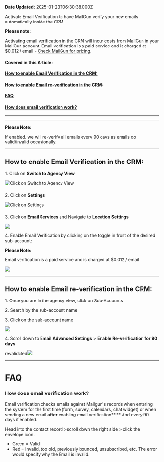 **Date Updated:** 2025-01-23T06:30:38.000Z

Activate Email Verification to have MailGun verify your new emails automatically inside the CRM.

  
**Please note:**

Activating email verification in the CRM will incur costs from MailGun in your MailGun account. Email verification is a paid service and is charged at $0.012 / email - [Check MailGun for pricing](https://www.mailgun.com/pricing/). 
  
  
#### **Covered in this Article:**

#### [**How to enable Email Verification in the CRM:**](#How-to-enable-Email-validation-in-the-CRM%3A)

#### **[How to enable Email re-verification in the CRM:](#How-to-enable-Email-re-verification-in-the-CRM%3A)**

####   
[**FAQ**](#FAQ)

#### [How does email verification work?](#How-does-email-validation-work?)

  
---
  
  
---

  
**Please Note:**

If enabled, we will re-verify all emails every 90 days as emails go valid/invalid occasionally.

  
---

## **How to enable Email Verification in the CRM:**

1\. Click on **Switch to Agency View**

![Click on Switch to Agency View](https://s3.amazonaws.com/cdn.freshdesk.com/data/helpdesk/attachments/production/48249972893/original/bGfeNdona_2YA3hhyB2sp1F85S7-fbMQQg.png?1662660998)

###   

  
2\. Click on **Settings**

![Click on Settings](https://s3.amazonaws.com/cdn.freshdesk.com/data/helpdesk/attachments/production/48249972892/original/DL1OXejzWSm9nh3reDqB74ahmPwjbrLLiQ.png?1662660998)

###   

  
3\. Click on **Email Services** and Navigate to **Location Settings**

![](https://s3.amazonaws.com/cdn.freshdesk.com/data/helpdesk/attachments/production/48286902371/original/Bz6sImmJG6SR-vnjuaWTo8oadXaAnO-fRw.png?1678719367)
  
  
4\. Enable Email Verification by clicking on the toggle in front of the desired sub-account:

  
**Please Note:**

Email verification is a paid service and is charged at $0.012 / email

  
![](https://s3.amazonaws.com/cdn.freshdesk.com/data/helpdesk/attachments/production/48286899922/original/ptM9qZFnTxX-sxtJnYdUfSNzFpJyooOunw.png?1678718751)

  
---

## **How to enable Email re-verification in the CRM:**

  
1\. Once you are in the agency view, click on Sub-Accounts

2\. Search by the sub-account name

3\. Click on the sub-account name

![](https://s3.amazonaws.com/cdn.freshdesk.com/data/helpdesk/attachments/production/48286901207/original/E9oHrDLiBo7aP_Zr4pU3TDmBEpxvx4oboA.png?1678719096)
  
  
4\. Scroll down to **Email Advanced Settings** \> **Enable Re-verification for 90 days**

  
revalidated![](https://s3.amazonaws.com/cdn.freshdesk.com/data/helpdesk/attachments/production/48286901899/original/Yuf-TuEOphGPpG3sF99eIw8y3Z_VUJS-mw.png?1678719270)

---

# **FAQ**

### **How does email verification work?**

Email verification checks emails against Mailgun's records when entering the system for the first time (form, survey, calendars, chat widget) or when sending a new email **after** enabling email verification**.** And every 90 days if enabled.

  
Head into the contact record >scroll down the right side > click the envelope icon.

* Green = Valid
* Red = Invalid, too old, previously bounced, unsubscribed, etc. The error would specify why the Email is invalid.
  
  
[](https://app.tango.us/app/workflow/31a215d9-6696-4697-a00a-5a6849c573b9?utm%5Fsource=magicCopy&utm%5Fmedium=magicCopy&utm%5Fcampaign=workflow%20export%20links)

  